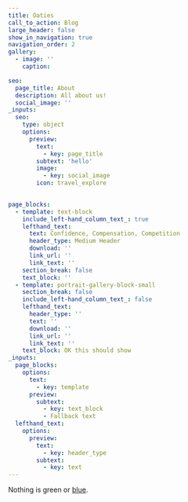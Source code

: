 ```yaml
---
title: Oaties
call_to_action: Blog
large_header: false
show_in_navigation: true
navigation_order: 2
gallery:
  - image: ''
    caption:

seo:
  page_title: About
  description: All about us!
  social_image: ''
_inputs:
  seo:
    type: object
    options:
      preview:
        text:
          - key: page_title
        subtext: 'hello'
        image:
          - key: social_image
        icon: travel_explore
        

page_blocks:
  - template: text-block
    include_left-hand_column_text_: true
    lefthand_text:
      text: Confidence, Compensation, Competition
      header_type: Medium Header
      download: ''
      link_url: ''
      link_text: ''
    section_break: false
    text_block: ''
  - template: portrait-gallery-block-small
    section_break: false
    include_left-hand_column_text_: false
    lefthand_text:
      header_type: ''
      text: ''
      download: ''
      link_url: ''
      link_text: ''
    text_block: OK this should show
_inputs:
  page_blocks:
    options:
      text:
        - key: template
      preview:
        subtext:
          - key: text_block
          - Fallback text
  lefthand_text:
    options:
      preview:
        text:
          - key: header_type
        subtext:
          - key: text
---
```

Nothing is green or [blue](/services/).